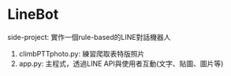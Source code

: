 # LineBot
side-project: 實作一個rule-based的LINE對話機器人

1. climbPTTphoto.py: 練習爬取表特版照片
2. app.py: 主程式，透過LINE API與使用者互動(文字、貼圖、圖片等)
